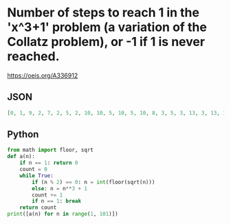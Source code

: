 # Number of steps to reach 1 in the 'x^3\+1' problem \(a variation of the Collatz problem\), or \-1 if 1 is never reached\.
https://oeis.org/A336912
## JSON
```JSON
[0, 1, 9, 2, 7, 2, 5, 2, 10, 10, 5, 10, 5, 10, 8, 3, 5, 3, 13, 3, 13, 3, 13, 3, 16, 8, 8, 8, 13, 8, 8, 8, 11, 8, 11, 3, 26, 3, 21, 3, 6, 3, 8, 3, 8, 3, 8, 3, 16, 6, 16, 6, 16, 6, 16, 6, 6, 6, 16, 6, 16, 6, 6, 3, 6, 3, 16, 3, 21, 3, 6, 3, 11, 3, 11, 3, 29, 3]
```
## Python
```Python
from math import floor, sqrt
def a(n):
    if n == 1: return 0
    count = 0
    while True:
        if (n % 2) == 0: n = int(floor(sqrt(n)))
        else: n = n**3 + 1
        count += 1
        if n == 1: break
    return count
print([a(n) for n in range(1, 101)])
```
